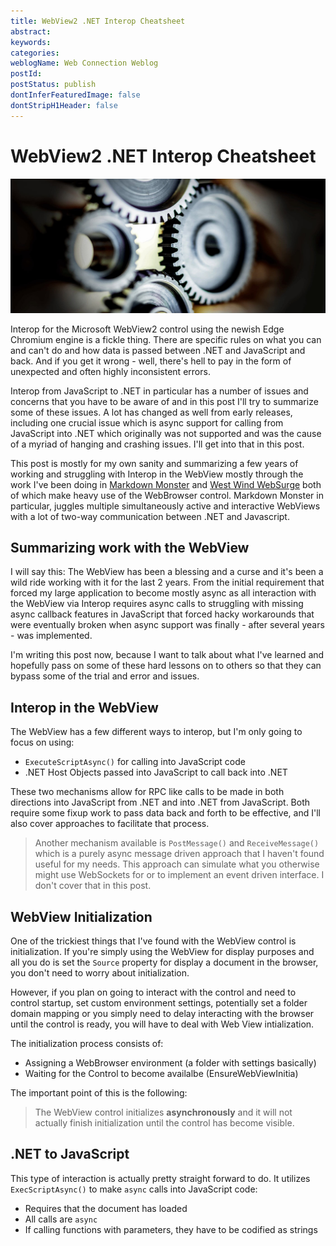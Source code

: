```yaml
---
title: WebView2 .NET Interop Cheatsheet
abstract: 
keywords: 
categories: 
weblogName: Web Connection Weblog
postId: 
postStatus: publish
dontInferFeaturedImage: false
dontStripH1Header: false
---
```

# WebView2 .NET Interop Cheatsheet

![](InteropateBanner.jpg)

Interop for the Microsoft WebView2 control using the newish Edge Chromium engine is a fickle thing. There are specific rules on what you can and can't do and how data is passed between .NET and JavaScript and back. And if you get it wrong - well, there's hell to pay in the form of unexpected and often highly inconsistent errors.

Interop from JavaScript to .NET in particular has a number of issues and concerns that you have to be aware of and in this post I'll try to summarize some of these issues. A lot has changed as well from early releases, including one crucial issue which is async support for calling from JavaScript into .NET which originally was not supported and was the cause of a myriad of hanging and crashing issues. I'll get into that in this post.

This post is mostly for my own sanity and summarizing a few years of working and struggling with Interop in the WebView mostly through the work I've been doing in [Markdown Monster](https://markdownmonster.west-wind.com/) and [West Wind WebSurge](https://websurge.west-wind.com/) both of which make heavy use of the WebBrowser control. Markdown Monster in particular, juggles multiple simultaneously active and interactive WebViews with a lot of two-way communication between .NET and Javascript.

## Summarizing work with the WebView
I will say this: The WebView has been a blessing and a curse and it's been a wild ride working with it for the last 2 years. From the initial requirement that forced my large application to become mostly async as all interaction with the WebView via Interop requires async calls to struggling with missing async callback features in JavaScript that forced hacky workarounds that were eventually broken when async support was finally - after several years - was implemented.

I'm writing this post now, because I want to talk about what I've learned and hopefully pass on some of these hard lessons on to others so that they can bypass some of the trial and error and issues.

## Interop in the WebView
The WebView has a few different ways to interop, but I'm only going to focus on using:

* `ExecuteScriptAsync()` for calling into JavaScript code
* .NET Host Objects passed into JavaScript to call back into .NET

These two mechanisms allow for RPC like calls to be made in both directions into JavaScript from .NET and into .NET from JavaScript. Both require some fixup work to pass data back and forth to be effective, and I'll also cover approaches to facilitate that process.


> Another mechanism available is `PostMessage()` and `ReceiveMessage()` which is a purely async message driven approach that I haven't found useful for my needs. This approach can simulate what you otherwise might use WebSockets for or to implement an event driven interface. I don't cover that in this post.

## WebView Initialization
One of the trickiest things that I've found with the WebView control is initialization. If you're simply using the WebView for display purposes and all you do is set the `Source` property for display a document in the browser, you don't need to worry about initialization. 

However, if you plan on going to interact with the control and need to control startup, set custom environment settings, potentially set a folder domain mapping or you simply need to delay interacting with the browser until the control is ready, you will have to deal with Web View intialization.

The initialization process consists of:

* Assigning a WebBrowser environment (a folder with settings basically)
* Waiting for the Control to become availalbe (EnsureWebViewInitia)

The important point of this is the following:

> The WebView control initializes **asynchronously** and it will not actually finish initialization until the control has become visible.


## .NET to JavaScript
This type of interaction is actually pretty straight forward to do. It utilizes `ExecScriptAsync()` to make `async` calls into JavaScript code:

* Requires that the document has loaded
* All calls are `async`
* If calling functions with parameters, they have to be codified as strings


